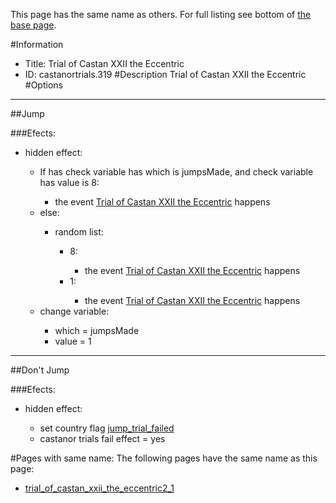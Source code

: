 This page has the same name as others. For full listing see bottom of [the base page](trial_of_castan_xxii_the.md).

#Information
 - Title: Trial of Castan XXII the Eccentric
 - ID: castanortrials.319
#Description
Trial of Castan XXII the Eccentric
#Options

___
##Jump

###Efects:<ul><li>hidden effect:</li><ul><li>If has check variable has which is jumpsMade, and check variable has value is 8:</li><ul><li>the event [Trial of Castan XXII the Eccentric](../events/trial_of_castan_xxii_the_eccentric.md) happens</li></ul><li>else:</li><ul><li>random list:</li><ul><li>8:</li><ul><li>the event [Trial of Castan XXII the Eccentric](../events/trial_of_castan_xxii_the_eccentric.md) happens</li></ul><li>1:</li><ul><li>the event [Trial of Castan XXII the Eccentric](../events/trial_of_castan_xxii_the_eccentric.md) happens</li></ul></ul></ul><li>change variable:</li><ul><li>which = jumpsMade</li><li>value = 1</li></ul></ul></ul>

___
##Don't Jump

###Efects:<ul><li>hidden effect:</li><ul><li>set country flag [jump_trial_failed](../flags/jump_trial_failed.md)</li><li>castanor trials fail effect = yes</li></ul></ul>


#Pages with same name:
The following pages have the same name as this page:
 - [trial_of_castan_xxii_the_eccentric2_1](trial_of_castan_xxii_the_eccentric2_1.md)
